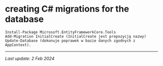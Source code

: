 # creating C# migrations for the database

```
Install-Package Microsoft.EntityFrameworkCore.Tools
Add-Migration InitialCreate (InitialCreate jest propozycją nazwy)
Update-Database (dokonuje poprawek w bazie danych zgodnych z AppContext).
```
---
_Last update: 2 Feb 2024_ 